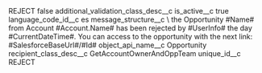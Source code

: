 <?xml version="1.0" encoding="UTF-8"?>
<CustomMetadata xmlns="http://soap.sforce.com/2006/04/metadata" xmlns:xsi="http://www.w3.org/2001/XMLSchema-instance" xmlns:xsd="http://www.w3.org/2001/XMLSchema">
    <label>REJECT</label>
    <protected>false</protected>
    <values>
        <field>additional_validation_class_desc__c</field>
        <value xsi:nil="true"/>
    </values>
    <values>
        <field>is_active__c</field>
        <value xsi:type="xsd:boolean">true</value>
    </values>
    <values>
        <field>language_code_id__c</field>
        <value xsi:type="xsd:string">es</value>
    </values>
    <values>
        <field>message_structure__c</field>
        <value xsi:type="xsd:string">\ the Opportunity #Name# from Account #Account.Name# has been rejected by #UserInfo# the day #CurrentDateTime#. You can access to the opportunity with the next link: #SalesforceBaseUrl#/#Id#</value>
    </values>
    <values>
        <field>object_api_name__c</field>
        <value xsi:type="xsd:string">Opportunity</value>
    </values>
    <values>
        <field>recipient_class_desc__c</field>
        <value xsi:type="xsd:string">GetAccountOwnerAndOppTeam</value>
    </values>
    <values>
        <field>unique_id__c</field>
        <value xsi:type="xsd:string">REJECT</value>
    </values>
</CustomMetadata>
